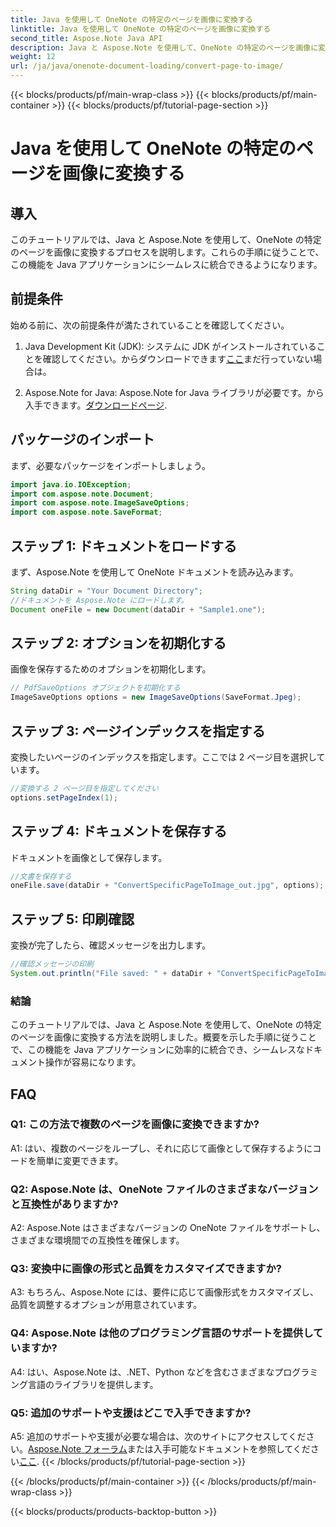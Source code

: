 ```yaml
---
title: Java を使用して OneNote の特定のページを画像に変換する
linktitle: Java を使用して OneNote の特定のページを画像に変換する
second_title: Aspose.Note Java API
description: Java と Aspose.Note を使用して、OneNote の特定のページを画像に変換する方法を学習します。シームレスな統合については、ステップバイステップのガイドに従ってください。
weight: 12
url: /ja/java/onenote-document-loading/convert-page-to-image/
---
```


{{< blocks/products/pf/main-wrap-class >}}
{{< blocks/products/pf/main-container >}}
{{< blocks/products/pf/tutorial-page-section >}}

# Java を使用して OneNote の特定のページを画像に変換する

## 導入

このチュートリアルでは、Java と Aspose.Note を使用して、OneNote の特定のページを画像に変換するプロセスを説明します。これらの手順に従うことで、この機能を Java アプリケーションにシームレスに統合できるようになります。

## 前提条件

始める前に、次の前提条件が満たされていることを確認してください。

1.  Java Development Kit (JDK): システムに JDK がインストールされていることを確認してください。からダウンロードできます[ここ](https://www.oracle.com/java/technologies/javase-jdk11-downloads.html)まだ行っていない場合は。

2.  Aspose.Note for Java: Aspose.Note for Java ライブラリが必要です。から入手できます。[ダウンロードページ](https://releases.aspose.com/note/java/).

## パッケージのインポート

まず、必要なパッケージをインポートしましょう。

```java
import java.io.IOException;
import com.aspose.note.Document;
import com.aspose.note.ImageSaveOptions;
import com.aspose.note.SaveFormat;
```

## ステップ 1: ドキュメントをロードする

まず、Aspose.Note を使用して OneNote ドキュメントを読み込みます。

```java
String dataDir = "Your Document Directory";
//ドキュメントを Aspose.Note にロードします。
Document oneFile = new Document(dataDir + "Sample1.one");
```

## ステップ 2: オプションを初期化する

画像を保存するためのオプションを初期化します。

```java
// PdfSaveOptions オブジェクトを初期化する
ImageSaveOptions options = new ImageSaveOptions(SaveFormat.Jpeg);
```

## ステップ 3: ページインデックスを指定する

変換したいページのインデックスを指定します。ここでは 2 ページ目を選択しています。

```java
//変換する 2 ページ目を指定してください
options.setPageIndex(1);
```

## ステップ 4: ドキュメントを保存する

ドキュメントを画像として保存します。

```java
//文書を保存する
oneFile.save(dataDir + "ConvertSpecificPageToImage_out.jpg", options);
```

## ステップ 5: 印刷確認

変換が完了したら、確認メッセージを出力します。

```java
//確認メッセージの印刷
System.out.println("File saved: " + dataDir + "ConvertSpecificPageToImage_out.jpg");
```

### 結論

このチュートリアルでは、Java と Aspose.Note を使用して、OneNote の特定のページを画像に変換する方法を説明しました。概要を示した手順に従うことで、この機能を Java アプリケーションに効率的に統合でき、シームレスなドキュメント操作が容易になります。

## FAQ

### Q1: この方法で複数のページを画像に変換できますか?

A1: はい、複数のページをループし、それに応じて画像として保存するようにコードを簡単に変更できます。

### Q2: Aspose.Note は、OneNote ファイルのさまざまなバージョンと互換性がありますか?

A2: Aspose.Note はさまざまなバージョンの OneNote ファイルをサポートし、さまざまな環境間での互換性を確保します。

### Q3: 変換中に画像の形式と品質をカスタマイズできますか?

A3: もちろん、Aspose.Note には、要件に応じて画像形式をカスタマイズし、品質を調整するオプションが用意されています。

### Q4: Aspose.Note は他のプログラミング言語のサポートを提供していますか?

A4: はい、Aspose.Note は、.NET、Python などを含むさまざまなプログラミング言語のライブラリを提供します。

### Q5: 追加のサポートや支援はどこで入手できますか?

 A5: 追加のサポートや支援が必要な場合は、次のサイトにアクセスしてください。[Aspose.Note フォーラム](https://forum.aspose.com/c/note/28)または入手可能なドキュメントを参照してください[ここ](https://reference.aspose.com/note/java/).
{{< /blocks/products/pf/tutorial-page-section >}}

{{< /blocks/products/pf/main-container >}}
{{< /blocks/products/pf/main-wrap-class >}}

{{< blocks/products/products-backtop-button >}}
